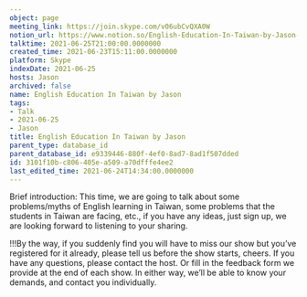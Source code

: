 ```yaml
---
object: page
meeting_link: https://join.skype.com/v06ubCvQXA0W
notion_url: https://www.notion.so/English-Education-In-Taiwan-by-Jason-3101f10bc806405ea509a70dfffe4ee2
talktime: 2021-06-25T21:00:00.0000000
created_time: 2021-06-23T15:11:00.0000000
platform: Skype
indexDate: 2021-06-25
hosts: Jason
archived: false
name: English Education In Taiwan by Jason
tags:
- Talk
- 2021-06-25
- Jason
title: English Education In Taiwan by Jason
parent_type: database_id
parent_database_id: e9339446-880f-4ef0-8ad7-8ad1f507dded
id: 3101f10b-c806-405e-a509-a70dfffe4ee2
last_edited_time: 2021-06-24T14:34:00.0000000
---
```




Brief introduction: This time, we are going to talk about some problems/myths of English learning in Taiwan, some problems that the students in Taiwan are facing, etc., if you have any ideas, just sign up, we are looking forward to listening to your sharing.

!!!By the way, if you suddenly find you will have to miss our show but you’ve registered for it already, please tell us before the show starts, cheers.
If you have any questions, please contact the host. Or fill in the feedback form we provide at the end of each show. In either way, we’ll be able to know your demands, and contact you individually.

